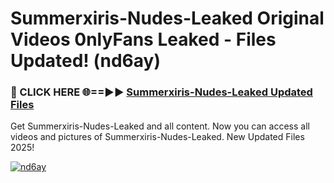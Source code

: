 # Summerxiris-Nudes-Leaked Original Videos 0nlyFans Leaked - Files Updated! (nd6ay)

<h3>🔴 CLICK HERE 🌐==►► <a href="https://tinyurl.com/5h6xmrr3" rel="nofollow">Summerxiris-Nudes-Leaked Updated Files</a></h3>

Get Summerxiris-Nudes-Leaked and all content. Now you can access all videos and pictures of Summerxiris-Nudes-Leaked. New Updated Files 2025!

[![nd6ay](https://i.imgur.com/KVD873Z.gif)](https://tinyurl.com/5h6xmrr3)
